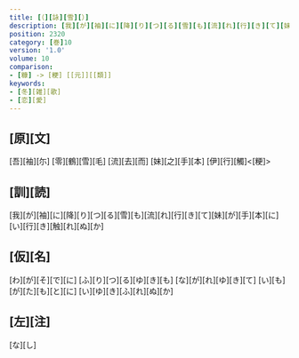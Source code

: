 ```yaml
---
title: [（][詠][雪][）]
description: [我][が][袖][に][降][り][つ][る][雪][も][流][れ][行][き][て][妹][が][手][本][に][い][行][き][触][れ][ぬ][か]
position: 2320
category: [巻]10
version: '1.0'
volume: 10
comparison:
- [糠] -> [粳] [[元]][[類]]
keywords:
- [冬][雑][歌]
- [恋][愛]
---
```


## [原][文]

[吾][袖][尓] [零][鶴][雪][毛] [流][去][而] [妹][之][手][本] [伊][行][觸]<[粳]>

## [訓][読]

[我][が][袖][に][降][り][つ][る][雪][も][流][れ][行][き][て][妹][が][手][本][に][い][行][き][触][れ][ぬ][か]

## [仮][名]

[わ][が][そ][で][に] [ふ][り][つ][る][ゆ][き][も] [な][が][れ][ゆ][き][て] [い][も][が][た][も][と][に] [い][ゆ][き][ふ][れ][ぬ][か]

## [左][注]

[な][し]
